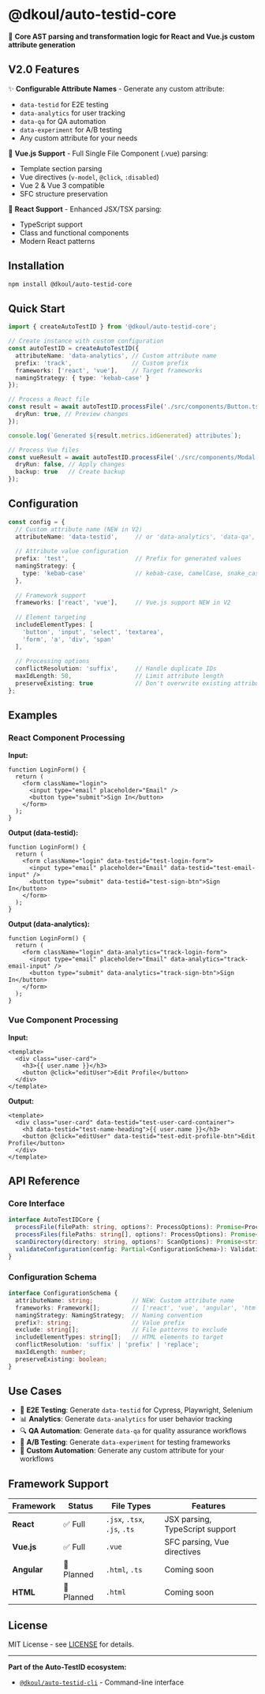 # @dkoul/auto-testid-core

🎯 **Core AST parsing and transformation logic for React and Vue.js custom attribute generation**

## V2.0 Features

✨ **Configurable Attribute Names** - Generate any custom attribute:
- `data-testid` for E2E testing
- `data-analytics` for user tracking  
- `data-qa` for QA automation
- `data-experiment` for A/B testing
- Any custom attribute for your needs

🎯 **Vue.js Support** - Full Single File Component (.vue) parsing:
- Template section parsing
- Vue directives (`v-model`, `@click`, `:disabled`)
- Vue 2 & Vue 3 compatible
- SFC structure preservation

🔄 **React Support** - Enhanced JSX/TSX parsing:
- TypeScript support
- Class and functional components
- Modern React patterns

## Installation

```bash
npm install @dkoul/auto-testid-core
```

## Quick Start

```typescript
import { createAutoTestID } from '@dkoul/auto-testid-core';

// Create instance with custom configuration
const autoTestID = createAutoTestID({
  attributeName: 'data-analytics', // Custom attribute name
  prefix: 'track',                 // Custom prefix
  frameworks: ['react', 'vue'],    // Target frameworks
  namingStrategy: { type: 'kebab-case' }
});

// Process a React file
const result = await autoTestID.processFile('./src/components/Button.tsx', {
  dryRun: true, // Preview changes
});

console.log(`Generated ${result.metrics.idGenerated} attributes`);

// Process Vue files
const vueResult = await autoTestID.processFile('./src/components/Modal.vue', {
  dryRun: false, // Apply changes
  backup: true   // Create backup
});
```

## Configuration

```typescript
const config = {
  // Custom attribute name (NEW in V2)
  attributeName: 'data-testid',     // or 'data-analytics', 'data-qa', etc.
  
  // Attribute value configuration
  prefix: 'test',                   // Prefix for generated values
  namingStrategy: { 
    type: 'kebab-case'              // kebab-case, camelCase, snake_case
  },
  
  // Framework support
  frameworks: ['react', 'vue'],     // Vue.js support NEW in V2
  
  // Element targeting
  includeElementTypes: [
    'button', 'input', 'select', 'textarea', 
    'form', 'a', 'div', 'span'
  ],
  
  // Processing options
  conflictResolution: 'suffix',     // Handle duplicate IDs
  maxIdLength: 50,                  // Limit attribute length
  preserveExisting: true            // Don't overwrite existing attributes
};
```

## Examples

### React Component Processing

**Input:**
```tsx
function LoginForm() {
  return (
    <form className="login">
      <input type="email" placeholder="Email" />
      <button type="submit">Sign In</button>
    </form>
  );
}
```

**Output (data-testid):**
```tsx
function LoginForm() {
  return (
    <form className="login" data-testid="test-login-form">
      <input type="email" placeholder="Email" data-testid="test-email-input" />
      <button type="submit" data-testid="test-sign-btn">Sign In</button>
    </form>
  );
}
```

**Output (data-analytics):**
```tsx
function LoginForm() {
  return (
    <form className="login" data-analytics="track-login-form">
      <input type="email" placeholder="Email" data-analytics="track-email-input" />
      <button type="submit" data-analytics="track-sign-btn">Sign In</button>
    </form>
  );
}
```

### Vue Component Processing

**Input:**
```vue
<template>
  <div class="user-card">
    <h3>{{ user.name }}</h3>
    <button @click="editUser">Edit Profile</button>
  </div>
</template>
```

**Output:**
```vue
<template>
  <div class="user-card" data-testid="test-user-card-container">
    <h3 data-testid="test-name-heading">{{ user.name }}</h3>
    <button @click="editUser" data-testid="test-edit-profile-btn">Edit Profile</button>
  </div>
</template>
```

## API Reference

### Core Interface

```typescript
interface AutoTestIDCore {
  processFile(filePath: string, options?: ProcessOptions): Promise<ProcessResult>;
  processFiles(filePaths: string[], options?: ProcessOptions): Promise<ProcessResult[]>;
  scanDirectory(directory: string, options?: ScanOptions): Promise<string[]>;
  validateConfiguration(config: Partial<ConfigurationSchema>): ValidationResult;
}
```

### Configuration Schema

```typescript
interface ConfigurationSchema {
  attributeName: string;           // NEW: Custom attribute name
  frameworks: Framework[];         // ['react', 'vue', 'angular', 'html']
  namingStrategy: NamingStrategy;  // Naming convention
  prefix?: string;                 // Value prefix
  exclude: string[];               // File patterns to exclude
  includeElementTypes: string[];   // HTML elements to target
  conflictResolution: 'suffix' | 'prefix' | 'replace';
  maxIdLength: number;
  preserveExisting: boolean;
}
```

## Use Cases

- 🧪 **E2E Testing**: Generate `data-testid` for Cypress, Playwright, Selenium
- 📊 **Analytics**: Generate `data-analytics` for user behavior tracking
- 🔍 **QA Automation**: Generate `data-qa` for quality assurance workflows  
- 🎯 **A/B Testing**: Generate `data-experiment` for testing frameworks
- 🤖 **Custom Automation**: Generate any custom attribute for your workflows

## Framework Support

| Framework | Status | File Types | Features |
|-----------|--------|------------|----------|
| **React** | ✅ Full | `.jsx`, `.tsx`, `.js`, `.ts` | JSX parsing, TypeScript support |
| **Vue.js** | ✅ Full | `.vue` | SFC parsing, Vue directives |  
| **Angular** | 🚧 Planned | `.html`, `.ts` | Coming soon |
| **HTML** | 🚧 Planned | `.html` | Coming soon |

## License

MIT License - see [LICENSE](https://github.com/dkoul/auto-testid/blob/main/LICENSE) for details.

---

**Part of the Auto-TestID ecosystem:**
- [`@dkoul/auto-testid-cli`](https://npmjs.com/package/@dkoul/auto-testid-cli) - Command-line interface